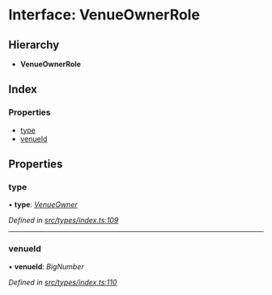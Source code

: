 # Interface: VenueOwnerRole

## Hierarchy

* **VenueOwnerRole**

## Index

### Properties

* [type](venueownerrole.md#type)
* [venueId](venueownerrole.md#venueid)

## Properties

###  type

• **type**: *[VenueOwner](../enums/roletype.md#venueowner)*

*Defined in [src/types/index.ts:109](https://github.com/PolymeshAssociation/polymesh-sdk/blob/46845947/src/types/index.ts#L109)*

___

###  venueId

• **venueId**: *BigNumber*

*Defined in [src/types/index.ts:110](https://github.com/PolymeshAssociation/polymesh-sdk/blob/46845947/src/types/index.ts#L110)*

